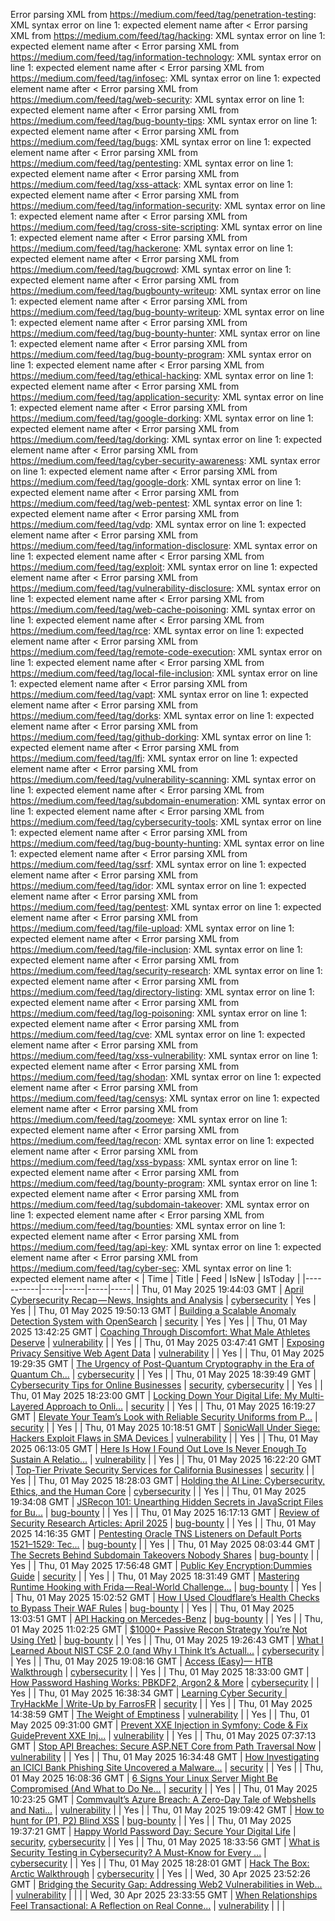 Error parsing XML from https://medium.com/feed/tag/penetration-testing: XML syntax error on line 1: expected element name after <
Error parsing XML from https://medium.com/feed/tag/hacking: XML syntax error on line 1: expected element name after <
Error parsing XML from https://medium.com/feed/tag/information-technology: XML syntax error on line 1: expected element name after <
Error parsing XML from https://medium.com/feed/tag/infosec: XML syntax error on line 1: expected element name after <
Error parsing XML from https://medium.com/feed/tag/web-security: XML syntax error on line 1: expected element name after <
Error parsing XML from https://medium.com/feed/tag/bug-bounty-tips: XML syntax error on line 1: expected element name after <
Error parsing XML from https://medium.com/feed/tag/bugs: XML syntax error on line 1: expected element name after <
Error parsing XML from https://medium.com/feed/tag/pentesting: XML syntax error on line 1: expected element name after <
Error parsing XML from https://medium.com/feed/tag/xss-attack: XML syntax error on line 1: expected element name after <
Error parsing XML from https://medium.com/feed/tag/information-security: XML syntax error on line 1: expected element name after <
Error parsing XML from https://medium.com/feed/tag/cross-site-scripting: XML syntax error on line 1: expected element name after <
Error parsing XML from https://medium.com/feed/tag/hackerone: XML syntax error on line 1: expected element name after <
Error parsing XML from https://medium.com/feed/tag/bugcrowd: XML syntax error on line 1: expected element name after <
Error parsing XML from https://medium.com/feed/tag/bugbounty-writeup: XML syntax error on line 1: expected element name after <
Error parsing XML from https://medium.com/feed/tag/bug-bounty-writeup: XML syntax error on line 1: expected element name after <
Error parsing XML from https://medium.com/feed/tag/bug-bounty-hunter: XML syntax error on line 1: expected element name after <
Error parsing XML from https://medium.com/feed/tag/bug-bounty-program: XML syntax error on line 1: expected element name after <
Error parsing XML from https://medium.com/feed/tag/ethical-hacking: XML syntax error on line 1: expected element name after <
Error parsing XML from https://medium.com/feed/tag/application-security: XML syntax error on line 1: expected element name after <
Error parsing XML from https://medium.com/feed/tag/google-dorking: XML syntax error on line 1: expected element name after <
Error parsing XML from https://medium.com/feed/tag/dorking: XML syntax error on line 1: expected element name after <
Error parsing XML from https://medium.com/feed/tag/cyber-security-awareness: XML syntax error on line 1: expected element name after <
Error parsing XML from https://medium.com/feed/tag/google-dork: XML syntax error on line 1: expected element name after <
Error parsing XML from https://medium.com/feed/tag/web-pentest: XML syntax error on line 1: expected element name after <
Error parsing XML from https://medium.com/feed/tag/vdp: XML syntax error on line 1: expected element name after <
Error parsing XML from https://medium.com/feed/tag/information-disclosure: XML syntax error on line 1: expected element name after <
Error parsing XML from https://medium.com/feed/tag/exploit: XML syntax error on line 1: expected element name after <
Error parsing XML from https://medium.com/feed/tag/vulnerability-disclosure: XML syntax error on line 1: expected element name after <
Error parsing XML from https://medium.com/feed/tag/web-cache-poisoning: XML syntax error on line 1: expected element name after <
Error parsing XML from https://medium.com/feed/tag/rce: XML syntax error on line 1: expected element name after <
Error parsing XML from https://medium.com/feed/tag/remote-code-execution: XML syntax error on line 1: expected element name after <
Error parsing XML from https://medium.com/feed/tag/local-file-inclusion: XML syntax error on line 1: expected element name after <
Error parsing XML from https://medium.com/feed/tag/vapt: XML syntax error on line 1: expected element name after <
Error parsing XML from https://medium.com/feed/tag/dorks: XML syntax error on line 1: expected element name after <
Error parsing XML from https://medium.com/feed/tag/github-dorking: XML syntax error on line 1: expected element name after <
Error parsing XML from https://medium.com/feed/tag/lfi: XML syntax error on line 1: expected element name after <
Error parsing XML from https://medium.com/feed/tag/vulnerability-scanning: XML syntax error on line 1: expected element name after <
Error parsing XML from https://medium.com/feed/tag/subdomain-enumeration: XML syntax error on line 1: expected element name after <
Error parsing XML from https://medium.com/feed/tag/cybersecurity-tools: XML syntax error on line 1: expected element name after <
Error parsing XML from https://medium.com/feed/tag/bug-bounty-hunting: XML syntax error on line 1: expected element name after <
Error parsing XML from https://medium.com/feed/tag/ssrf: XML syntax error on line 1: expected element name after <
Error parsing XML from https://medium.com/feed/tag/idor: XML syntax error on line 1: expected element name after <
Error parsing XML from https://medium.com/feed/tag/pentest: XML syntax error on line 1: expected element name after <
Error parsing XML from https://medium.com/feed/tag/file-upload: XML syntax error on line 1: expected element name after <
Error parsing XML from https://medium.com/feed/tag/file-inclusion: XML syntax error on line 1: expected element name after <
Error parsing XML from https://medium.com/feed/tag/security-research: XML syntax error on line 1: expected element name after <
Error parsing XML from https://medium.com/feed/tag/directory-listing: XML syntax error on line 1: expected element name after <
Error parsing XML from https://medium.com/feed/tag/log-poisoning: XML syntax error on line 1: expected element name after <
Error parsing XML from https://medium.com/feed/tag/cve: XML syntax error on line 1: expected element name after <
Error parsing XML from https://medium.com/feed/tag/xss-vulnerability: XML syntax error on line 1: expected element name after <
Error parsing XML from https://medium.com/feed/tag/shodan: XML syntax error on line 1: expected element name after <
Error parsing XML from https://medium.com/feed/tag/censys: XML syntax error on line 1: expected element name after <
Error parsing XML from https://medium.com/feed/tag/zoomeye: XML syntax error on line 1: expected element name after <
Error parsing XML from https://medium.com/feed/tag/recon: XML syntax error on line 1: expected element name after <
Error parsing XML from https://medium.com/feed/tag/xss-bypass: XML syntax error on line 1: expected element name after <
Error parsing XML from https://medium.com/feed/tag/bounty-program: XML syntax error on line 1: expected element name after <
Error parsing XML from https://medium.com/feed/tag/subdomain-takeover: XML syntax error on line 1: expected element name after <
Error parsing XML from https://medium.com/feed/tag/bounties: XML syntax error on line 1: expected element name after <
Error parsing XML from https://medium.com/feed/tag/api-key: XML syntax error on line 1: expected element name after <
Error parsing XML from https://medium.com/feed/tag/cyber-sec: XML syntax error on line 1: expected element name after <
| Time | Title | Feed | IsNew | IsToday |
|-----------|-----|-----|-----|-----|
| Thu, 01 May 2025 19:44:03 GMT | [April Cybersecurity Recap — News, Insights and Analysis](https://freedium.cfd/https://medium.com/p/53afb2251792) | [cybersecurity](https://medium.com/feed/tag/cybersecurity) | Yes | Yes |
| Thu, 01 May 2025 19:50:13 GMT | [Building a Scalable Anomaly Detection System with OpenSearch](https://freedium.cfd/https://medium.com/p/585715542ea5) | [security](https://medium.com/feed/tag/security) | Yes | Yes |
| Thu, 01 May 2025 13:42:25 GMT | [Coaching Through Discomfort: What Male Athletes Deserve](https://freedium.cfd/https://medium.com/p/e6b29457445c) | [vulnerability](https://medium.com/feed/tag/vulnerability) |  | Yes |
| Thu, 01 May 2025 03:47:41 GMT | [Exposing Privacy Sensitive Web Agent Data](https://freedium.cfd/https://medium.com/p/552ff64672ce) | [vulnerability](https://medium.com/feed/tag/vulnerability) |  | Yes |
| Thu, 01 May 2025 19:29:35 GMT | [The Urgency of Post-Quantum Cryptography in the Era of Quantum Ch...](https://freedium.cfd/https://medium.com/p/fb75f0792d96) | [cybersecurity](https://medium.com/feed/tag/cybersecurity) |  | Yes |
| Thu, 01 May 2025 18:39:49 GMT | [Cybersecurity Tips for Online Businesses](https://freedium.cfd/https://medium.com/p/0b91eb28ac08) | [security](https://medium.com/feed/tag/security), [cybersecurity](https://medium.com/feed/tag/cybersecurity) |  | Yes |
| Thu, 01 May 2025 18:23:00 GMT | [Locking Down Your Digital Life: My Multi-Layered Approach to Onli...](https://freedium.cfd/https://medium.com/p/b38c8b4ff975) | [security](https://medium.com/feed/tag/security) |  | Yes |
| Thu, 01 May 2025 16:19:27 GMT | [Elevate Your Team’s Look with Reliable Security Uniforms from P...](https://freedium.cfd/https://medium.com/p/0d994cb5e09f) | [security](https://medium.com/feed/tag/security) |  | Yes |
| Thu, 01 May 2025 10:18:51 GMT | [SonicWall Under Siege: Hackers Exploit Flaws in SMA Devices ](https://freedium.cfd/https://medium.com/p/56ce850f2062) | [vulnerability](https://medium.com/feed/tag/vulnerability) |  | Yes |
| Thu, 01 May 2025 06:13:05 GMT | [Here Is How I Found Out Love Is Never Enough To Sustain A Relatio...](https://freedium.cfd/https://medium.com/p/69d612696c2b) | [vulnerability](https://medium.com/feed/tag/vulnerability) |  | Yes |
| Thu, 01 May 2025 16:22:20 GMT | [Top-Tier Private Security Services for California Businesses](https://freedium.cfd/https://medium.com/p/47132152aeef) | [security](https://medium.com/feed/tag/security) |  | Yes |
| Thu, 01 May 2025 18:28:03 GMT | [Holding the AI Line: Cybersecurity, Ethics, and the Human Core](https://freedium.cfd/https://medium.com/p/13613a2e315c) | [cybersecurity](https://medium.com/feed/tag/cybersecurity) |  | Yes |
| Thu, 01 May 2025 19:34:08 GMT | [JSRecon 101: Unearthing Hidden Secrets in JavaScript Files for Bu...](https://freedium.cfd/https://medium.com/p/0ee75778da59) | [bug-bounty](https://medium.com/feed/tag/bug-bounty) |  | Yes |
| Thu, 01 May 2025 16:17:13 GMT | [Review of Security Research Articles: April 2025](https://freedium.cfd/https://medium.com/p/976925d6d181) | [bug-bounty](https://medium.com/feed/tag/bug-bounty) |  | Yes |
| Thu, 01 May 2025 14:16:35 GMT | [Pentesting Oracle TNS Listeners on Default Ports 1521–1529: Tec...](https://freedium.cfd/https://medium.com/p/1a11b1413b0d) | [bug-bounty](https://medium.com/feed/tag/bug-bounty) |  | Yes |
| Thu, 01 May 2025 08:03:44 GMT | [The Secrets Behind Subdomain Takeovers Nobody Shares](https://freedium.cfd/https://medium.com/p/ba6b5d7bf258) | [bug-bounty](https://medium.com/feed/tag/bug-bounty) |  | Yes |
| Thu, 01 May 2025 17:56:48 GMT | [Public Key Encryption:Dummies Guide](https://freedium.cfd/https://medium.com/p/49af3a2182e5) | [security](https://medium.com/feed/tag/security) |  | Yes |
| Thu, 01 May 2025 18:31:49 GMT | [Mastering Runtime Hooking with Frida — Real-World Challenge...](https://freedium.cfd/https://medium.com/p/2520d7b1e10c) | [bug-bounty](https://medium.com/feed/tag/bug-bounty) |  | Yes |
| Thu, 01 May 2025 15:02:52 GMT | [How I Used Cloudflare’s Health Checks to Bypass Their WAF Rules](https://freedium.cfd/https://medium.com/p/75a8a55adcc6) | [bug-bounty](https://medium.com/feed/tag/bug-bounty) |  | Yes |
| Thu, 01 May 2025 13:03:51 GMT | [API Hacking on Mercedes-Benz](https://freedium.cfd/https://medium.com/p/f36605954d5f) | [bug-bounty](https://medium.com/feed/tag/bug-bounty) |  | Yes |
| Thu, 01 May 2025 11:02:25 GMT | [$1000+ Passive Recon Strategy You’re Not Using (Yet)](https://freedium.cfd/https://medium.com/p/164f5b1e6231) | [bug-bounty](https://medium.com/feed/tag/bug-bounty) |  | Yes |
| Thu, 01 May 2025 19:26:43 GMT | [What I Learned About NIST CSF 2.0 (and Why I Think It’s Actuall...](https://freedium.cfd/https://medium.com/p/7a226b7a75b2) | [cybersecurity](https://medium.com/feed/tag/cybersecurity) |  | Yes |
| Thu, 01 May 2025 19:08:16 GMT | [Access (Easy)— HTB Walkthrough](https://freedium.cfd/https://medium.com/p/8da8aa825163) | [cybersecurity](https://medium.com/feed/tag/cybersecurity) |  | Yes |
| Thu, 01 May 2025 18:33:00 GMT | [How Password Hashing Works: PBKDF2, Argon2 & More](https://freedium.cfd/https://medium.com/p/95cee0cd7c4a) | [cybersecurity](https://medium.com/feed/tag/cybersecurity) |  | Yes |
| Thu, 01 May 2025 16:38:34 GMT | [Learning Cyber Security \| TryHackMe \| Write-Up by FarrosFR](https://freedium.cfd/https://medium.com/p/4abc8ba25b89) | [security](https://medium.com/feed/tag/security) |  | Yes |
| Thu, 01 May 2025 14:38:59 GMT | [The Weight of Emptiness](https://freedium.cfd/https://medium.com/p/96602b9a321e) | [vulnerability](https://medium.com/feed/tag/vulnerability) |  | Yes |
| Thu, 01 May 2025 09:31:00 GMT | [Prevent XXE Injection in Symfony: Code & Fix GuidePrevent XXE Inj...](https://freedium.cfd/https://medium.com/p/31d92f9f7849) | [vulnerability](https://medium.com/feed/tag/vulnerability) |  | Yes |
| Thu, 01 May 2025 07:37:13 GMT | [Stop API Breaches: Secure ASP.NET Core from Path Traversal Now](https://freedium.cfd/https://medium.com/p/7c06e14d9d78) | [vulnerability](https://medium.com/feed/tag/vulnerability) |  | Yes |
| Thu, 01 May 2025 16:34:48 GMT | [How Investigating an ICICI Bank Phishing Site Uncovered a Malware...](https://freedium.cfd/https://medium.com/p/45ecac000609) | [security](https://medium.com/feed/tag/security) |  | Yes |
| Thu, 01 May 2025 16:08:36 GMT | [6 Signs Your Linux Server Might Be Compromised (And What to Do Ne...](https://freedium.cfd/https://medium.com/p/5d3b4032e3cd) | [security](https://medium.com/feed/tag/security) |  | Yes |
| Thu, 01 May 2025 10:23:25 GMT | [Commvault’s Azure Breach: A Zero-Day Tale of Webshells and Nati...](https://freedium.cfd/https://medium.com/p/4d23a46467d6) | [vulnerability](https://medium.com/feed/tag/vulnerability) |  | Yes |
| Thu, 01 May 2025 19:09:42 GMT | [How to hunt for (P1, P2) Blind XSS](https://freedium.cfd/https://medium.com/p/87e027acd85b) | [bug-bounty](https://medium.com/feed/tag/bug-bounty) |  | Yes |
| Thu, 01 May 2025 19:37:21 GMT | [Happy World Password Day: Secure Your Digital Life](https://freedium.cfd/https://medium.com/p/aea097e837f7) | [security](https://medium.com/feed/tag/security), [cybersecurity](https://medium.com/feed/tag/cybersecurity) |  | Yes |
| Thu, 01 May 2025 18:33:56 GMT | [What is Security Testing in Cybersecurity? A Must-Know for Every ...](https://freedium.cfd/https://medium.com/p/83c5c8a0c337) | [cybersecurity](https://medium.com/feed/tag/cybersecurity) |  | Yes |
| Thu, 01 May 2025 18:28:01 GMT | [Hack The Box: Arctic Walkthrough](https://freedium.cfd/https://medium.com/p/a1ae405d0cd8) | [cybersecurity](https://medium.com/feed/tag/cybersecurity) |  | Yes |
| Wed, 30 Apr 2025 23:52:26 GMT | [Bridging the Security Gap: Addressing Web2 Vulnerabilities in Web...](https://freedium.cfd/https://medium.com/p/97fe20025297) | [vulnerability](https://medium.com/feed/tag/vulnerability) |  |  |
| Wed, 30 Apr 2025 23:33:55 GMT | [When Relationships Feel Transactional: A Reflection on Real Conne...](https://freedium.cfd/https://medium.com/p/300625061165) | [vulnerability](https://medium.com/feed/tag/vulnerability) |  |  |
